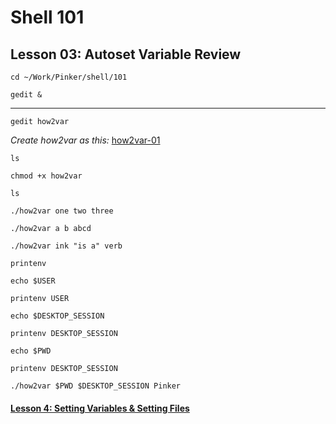 # Shell 101
## Lesson 03: Autoset Variable Review

`cd ~/Work/Pinker/shell/101`

`gedit &`

___

`gedit how2var`

*Create how2var as this:* [how2var-01](https://github.com/inkVerb/pinker/blob/master/101-shell/how2var-01)

`ls`

`chmod +x how2var`

`ls`

`./how2var one two three`

`./how2var a b abcd`

`./how2var ink "is a" verb`

`printenv`

`echo $USER`

`printenv USER`

`echo $DESKTOP_SESSION`

`printenv DESKTOP_SESSION`

`echo $PWD`

`printenv DESKTOP_SESSION`

`./how2var $PWD $DESKTOP_SESSION Pinker`

#### [Lesson 4: Setting Variables & Setting Files](https://github.com/inkVerb/pinker/blob/master/101-shell/Lesson-04.md)
